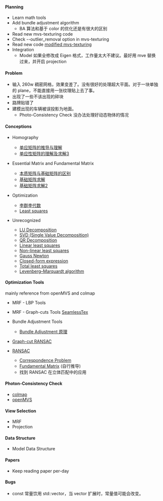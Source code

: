 #### Planning
- Learn math tools
- Add bundle adjustment algorithm
    - BA 算法和基于 color 的优化还是有很大的区别
- Read new mvs-texturing code
- Check --outlier_removal option in mvs-texturing
- Read new code [modified mvs-texturing](https://github.com/Xbbei/mvs-texturing/commit/cf942e1add75230872e0adfa49f588661114ef29)
- Integration
    - Model 如果全修改成 Eigen 格式，工作量太大不建议。最好用 mve 替换过来，并开启 projection

#### Problem
- 输入 260w 稠密网格，效果变差了。没有很好的处理超大平面。对于一块单独的 plane，不能直接用一张纹理贴上去了事。
- 出现了一些不该出现的碎块
- 路牌贴错了
- 建模出现的车辆被误投影为地面。
    - Photo-Consistency Check 没办法处理好动态物体的情况

#### Conceptions
- Homography
    - [单应矩阵的推导与理解](https://zhuanlan.zhihu.com/p/138266214)
    - [单应性矩阵的理解及求解3](https://blog.csdn.net/lyhbkz/article/details/82254893)
    
- Essential Matrix and Fundamental Matrix 
    - [本质矩阵与基础矩阵的区别](https://www.zhihu.com/question/27581884)
    - [基础矩阵求解](https://blog.csdn.net/qq_42399848/article/details/89348740)
    - [基础矩阵求解2](https://blog.csdn.net/baidu_38172402/article/details/83502492)

- Optimization
    - [李群李代数](https://zhuanlan.zhihu.com/p/358455662)
    - [Least squares](https://en.wikipedia.org/wiki/Least_squares)
    
- Unrecognized
    - [LU Decomposition](https://zhuanlan.zhihu.com/p/54943042)
    - [SVD (Single Value Decomposition)](https://zhuanlan.zhihu.com/p/29846048)
    - [QR Decomposition](https://zhuanlan.zhihu.com/p/47251888)
    - [Linear least squares](https://en.wikipedia.org/wiki/Linear_least_squares)
    - [Non-linear least squares](https://en.wikipedia.org/wiki/Non-linear_least_squares)
    - [Gauss Newton](https://en.wikipedia.org/wiki/Gauss%E2%80%93Newton_algorithm)
    - [Closed-form expression](https://en.wikipedia.org/wiki/Closed-form_expression)
    - [Total least squares](https://en.wikipedia.org/wiki/Total_least_squares)
    - [Levenberg–Marquardt algorithm](https://en.wikipedia.org/wiki/Levenberg%E2%80%93Marquardt_algorithm)

#### Optimization Tools
mainly reference from openMVS and colmap
- MRF - LBP Tools
- MRF - Graph-cuts Tools [SeamlessTex](https://github.com/fdp0525/SeamlessTex/)
- Bundle Adjustment Tools
    - [Bundle Adjustment 原理](https://zhuanlan.zhihu.com/p/344766723)

- [Graph-cut RANSAC](https://github.com/danini/graph-cut-ransac) 
- [RANSAC](https://en.wikipedia.org/wiki/Random_sample_consensus)
    - [Correspondence Problem](https://en.wikipedia.org/wiki/Correspondence_problem)
    - [Fundamental Matrix](https://en.wikipedia.org/wiki/Fundamental_matrix_(computer_vision)) (自行推导)
    - 找到 RANSAC 在立体匹配中的应用

#### Photon-Consistency Check
- [colmap](https://github.com/colmap/colmap/blob/9f3a75ae9c72188244f2403eb085e51ecf4397a8/src/mvs/patch_match.h)
- [openMVS](https://github.com/cdcseacave/openMVS/search?q=photo+consistency)

#### View Selection
- MRF
- Projection

#### Data Structure
- Model Data Structure

#### Papers
- Keep reading paper per-day

#### Bugs
- const 常量饮用 std::vector，当 vector 扩展时，常量值可能会改变。